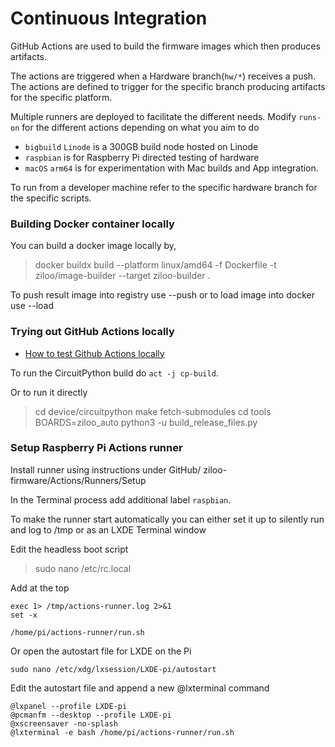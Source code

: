 # Continuous Integration

GitHub Actions are used to build the firmware images which then produces artifacts.

The actions are triggered when a Hardware branch(`hw/*`) receives a push.
The actions are defined to trigger for the specific branch producing artifacts for the specific platform.

Multiple runners are deployed to facilitate the different needs.
Modify `runs-on` for the different actions depending on what you aim to do

- `bigbuild` `Linode` is a 300GB build node hosted on Linode
- `raspbian` is for Raspberry Pi directed testing of hardware
- `macOS` `arm64` is for experimentation with Mac builds and App integration.

To run from a developer machine refer to the specific hardware branch for the specific scripts.


### Building Docker container locally

You can build a docker image locally by,

> docker buildx build --platform linux/amd64 -f Dockerfile -t ziloo/image-builder --target ziloo-builder .   

To push result image into registry use --push or to load image into docker use --load 

### Trying out GitHub Actions locally

- [How to test Github Actions locally](https://minompi.medium.com/how-to-test-github-actions-locally-5a6dad8da367)

To run the CircuitPython build do `act -j cp-build`.

Or to run it directly

> cd device/circuitpython
> make fetch-submodules
> cd tools
> BOARDS=ziloo_auto python3 -u build_release_files.py 


### Setup Raspberry Pi Actions runner

Install runner using instructions under GitHub/ ziloo-firmware/Actions/Runners/Setup

In the Terminal process add additional label `raspbian`.

To make the runner start automatically you can either set it up to silently run and log to /tmp or as an LXDE Terminal window

Edit the headless boot script

> sudo nano /etc/rc.local

Add at the top

```shell
exec 1> /tmp/actions-runner.log 2>&1
set -x

/home/pi/actions-runner/run.sh
```

Or open the autostart file for LXDE on the Pi

```
sudo nano /etc/xdg/lxsession/LXDE-pi/autostart
```

Edit the autostart file and append a new @lxterminal command

```
@lxpanel --profile LXDE-pi
@pcmanfm --desktop --profile LXDE-pi
@xscreensaver -no-splash
@lxterminal -e bash /home/pi/actions-runner/run.sh
```
